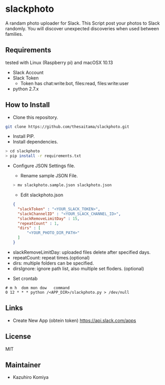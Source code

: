 # slackphoto
A randam photo uploader for Slack. This Script post your photos to Slack randomly.
You will discover unexpected discoveries when used between families.

## Requirements
tested with Linux (Raspberry pi) and macOSX 10.13

* Slack Account
* Slack Token
  + Token has chat:write:bot, files:read, files:write:user
* python 2.7.x

## How to Install
* Clone this repository.

```bash
git clone https://github.com/thesaitama/slackphoto.git
```

* Install PIP.
* Install dependencies.

```bash
> cd slackphoto
> pip install -r requirements.txt
```

* Configure JSON Settings file.
  + Rename sample JSON File.

  ```bash
  > mv slackphoto.sample.json slackphoto.json
  ```

  + Edit slackphoto.json

  ```json
  {
    "slackToken" : "<YOUR_SLACK_TOKEN>",
    "slackChannelID" : "<YOUR_SLACK_CHANNEL_ID>",
    "slackRemoveLimitDay" : 15,
    "repeatCount" : 1,
    "dirs" : [
        "<YOUR_PHOTO_DIR_PATH>"
    ]
  }
  ```

+ slackRemoveLimitDay: uploaded files delete after specified days.
+ repeatCount: repeat times.(optional)
+ dirs: multiple folders can be specified.
+ dirsIgnore: ignore path list, also multiple set floders. (optional)

* Set crontab

```
# m h  dom mon dow   command
0 12 * * * python /<APP_DIR>/slackphoto.py > /dev/null
```

## Links
* Create New App (obtein token)
 https://api.slack.com/apps

## License
MIT

## Maintainer
* Kazuhiro Komiya

